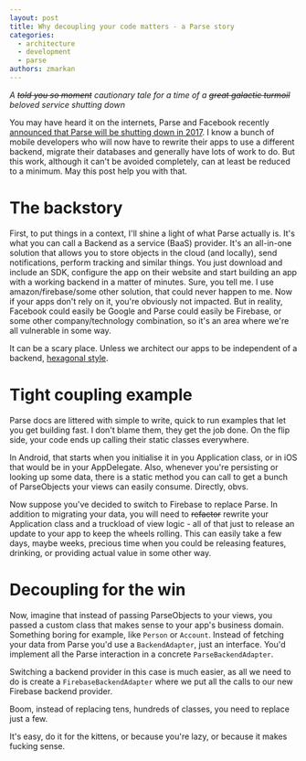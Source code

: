 ```yaml
---
layout: post
title: Why decoupling your code matters - a Parse story
categories:
  - architecture
  - development
  - parse
authors: zmarkan
---
```


_A ~~told you so moment~~ cautionary tale for a time of a ~~great galactic turmoil~~ beloved service shutting down_

You may have heard it on the internets, Parse and Facebook recently [announced that Parse will be shutting down in 2017](http://blog.parse.com/announcements/moving-on/). I know a bunch of mobile developers who will now have to rewrite their apps to use a different backend, migrate their databases and generally have lots of work to do. But this work, although it can't be avoided completely, can at least be reduced to a minimum. May this post help you with that.

# The backstory

First, to put things in a context, I'll shine a light of what Parse actually is. It's what you can call a Backend as a service (BaaS) provider. It's an all-in-one solution that allows you to store objects in the cloud (and locally), send notifications, perform tracking and similar things. You just download and include an SDK, configure the app on their website and start building an app with a working backend in a matter of minutes. Sure, you tell me. I use amazon/firebase/some other solution, that could never happen to me. Now if your apps don't rely on it, you're obviously not impacted. But in reality, Facebook could easily be Google and Parse could easily be Firebase, or some other company/technology combination, so it's an area where we're all vulnerable in some way.

It can be a scary place. Unless we architect our apps to be independent of a backend, [hexagonal style](http://alistair.cockburn.us/Hexagonal+architecture).

# Tight coupling example

Parse docs are littered with simple to write, quick to run examples that let you get building fast. I don't blame them, they get the job done. On the flip side, your code ends up calling their static classes everywhere.

In Android, that starts when you initialise it in you Application class, or in iOS that would be in your AppDelegate. Also, whenever you're persisting or looking up some data, there is a static method you can call to get a bunch of ParseObjects your views can easily consume. Directly, obvs.

Now suppose you've decided to switch to Firebase to replace Parse. In addition to migrating your data, you will need to ~~refactor~~ rewrite your Application class and a truckload of view logic - all of that just to release an update to your app to keep the wheels rolling.
This can easily take a few days, maybe weeks, precious time when you could be releasing features, drinking, or providing actual value in some other way.

# Decoupling for the win

Now, imagine that instead of passing ParseObjects to your views, you passed a custom class that makes sense to your app's business domain. Something boring for example, like `Person` or `Account`. Instead of fetching your data from Parse you'd use a `BackendAdapter`, just an interface. You'd implement all the Parse interaction in a concrete `ParseBackendAdapter`.

Switching a backend provider in this case is much easier, as all we need to do is create a `FirebaseBackendAdapter` where we put all the calls to our new Firebase backend provider.

Boom, instead of replacing tens, hundreds of classes, you need to replace just a few.

It's easy, do it for the kittens, or because you're lazy, or because it makes fucking sense.
